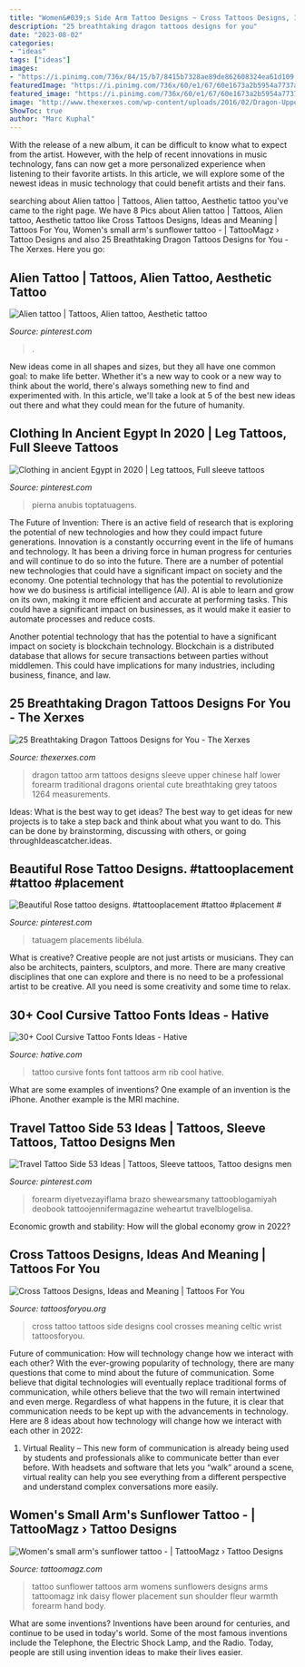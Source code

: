 ```yaml
---
title: "Women&#039;s Side Arm Tattoo Designs ~ Cross Tattoos Designs, Ideas And Meaning"
description: "25 breathtaking dragon tattoos designs for you"
date: "2023-08-02"
categories:
- "ideas"
tags: ["ideas"]
images:
- "https://i.pinimg.com/736x/84/15/b7/8415b7328ae89de862608324ea61d109.jpg"
featuredImage: "https://i.pinimg.com/736x/60/e1/67/60e1673a2b5954a7737acdf46f5b395d.jpg"
featured_image: "https://i.pinimg.com/736x/60/e1/67/60e1673a2b5954a7737acdf46f5b395d.jpg"
image: "http://www.thexerxes.com/wp-content/uploads/2016/02/Dragon-Upper-Arm-Tattoos.jpg"
ShowToc: true
author: "Marc Kuphal"
---
```



With the release of a new album, it can be difficult to know what to expect from the artist. However, with the help of recent innovations in music technology, fans can now get a more personalized experience when listening to their favorite artists. In this article, we will explore some of the newest ideas in music technology that could benefit artists and their fans.

	

		
searching about Alien tattoo | Tattoos, Alien tattoo, Aesthetic tattoo you've came to the right page. We have 8 Pics about Alien tattoo | Tattoos, Alien tattoo, Aesthetic tattoo like Cross Tattoos Designs, Ideas and Meaning | Tattoos For You, Women&#039;s small arm&#039;s sunflower tattoo - | TattooMagz › Tattoo Designs and also 25 Breathtaking Dragon Tattoos Designs for You - The Xerxes. Here you go:
		
    
## Alien Tattoo | Tattoos, Alien Tattoo, Aesthetic Tattoo

<img loading=lazy src="https://i.pinimg.com/736x/d0/1d/84/d01d84b31cf7f2940bfe7e142a00a84f.jpg" onerror="this.onerror=null;this.src='https://tse3.mm.bing.net/th?id=OIP.jbtbJ6D0PgI1Duuvj4PEpQHaHa&amp;pid=15.1';" alt="Alien tattoo | Tattoos, Alien tattoo, Aesthetic tattoo">

_Source: pinterest.com_

>. 

	

New ideas come in all shapes and sizes, but they all have one common goal: to make life better. Whether it's a new way to cook or a new way to think about the world, there's always something new to find and experimented with. In this article, we'll take a look at 5 of the best new ideas out there and what they could mean for the future of humanity.

    
## Clothing In Ancient Egypt In 2020 | Leg Tattoos, Full Sleeve Tattoos

<img loading=lazy src="https://i.pinimg.com/736x/60/e1/67/60e1673a2b5954a7737acdf46f5b395d.jpg" onerror="this.onerror=null;this.src='https://tse1.mm.bing.net/th?id=OIP.HgL0m_EtNpE_4a7fjyD26AHaLG&amp;pid=15.1';" alt="Clothing in ancient Egypt in 2020 | Leg tattoos, Full sleeve tattoos">

_Source: pinterest.com_

>pierna anubis toptatuagens. 

	

The Future of Invention: There is an active field of research that is exploring the potential of new technologies and how they could impact future generations.
Innovation is a constantly occurring event in the life of humans and technology. It has been a driving force in human progress for centuries and will continue to do so into the future. There are a number of potential new technologies that could have a significant impact on society and the economy. 
One potential technology that has the potential to revolutionize how we do business is artificial intelligence (AI). AI is able to learn and grow on its own, making it more efficient and accurate at performing tasks. This could have a significant impact on businesses, as it would make it easier to automate processes and reduce costs. 

Another potential technology that has the potential to have a significant impact on society is blockchain technology. Blockchain is a distributed database that allows for secure transactions between parties without middlemen. This could have implications for many industries, including business, finance, and law.

    
## 25 Breathtaking Dragon Tattoos Designs For You - The Xerxes

<img loading=lazy src="http://www.thexerxes.com/wp-content/uploads/2016/02/Dragon-Upper-Arm-Tattoos.jpg" onerror="this.onerror=null;this.src='https://tse3.mm.bing.net/th?id=OIP.M1Vc7zeCkGmbSPRRFhDZTwHaLs&amp;pid=15.1';" alt="25 Breathtaking Dragon Tattoos Designs for You - The Xerxes">

_Source: thexerxes.com_

>dragon tattoo arm tattoos designs sleeve upper chinese half lower forearm traditional dragons oriental cute breathtaking grey tatoos 1264 measurements. 

	

Ideas: What is the best way to get ideas?
The best way to get ideas for new projects is to take a step back and think about what you want to do. This can be done by brainstorming, discussing with others, or going throughIdeascatcher.ideas.

    
## Beautiful Rose Tattoo Designs. #tattooplacement #tattoo #placement #

<img loading=lazy src="https://i.pinimg.com/736x/31/cf/d1/31cfd1885b74d25ce56be0d392131809.jpg" onerror="this.onerror=null;this.src='https://tse2.mm.bing.net/th?id=OIP.ifAFrzMpDElV4Nxl1oDZBQHaHa&amp;pid=15.1';" alt="Beautiful Rose tattoo designs. #tattooplacement #tattoo #placement #">

_Source: pinterest.com_

>tatuagem placements libélula. 

	

What is creative?
Creative people are not just artists or musicians. They can also be architects, painters, sculptors, and more. There are many creative disciplines that one can explore and there is no need to be a professional artist to be creative. All you need is some creativity and some time to relax.

    
## 30+ Cool Cursive Tattoo Fonts Ideas - Hative

<img loading=lazy src="https://hative.com/wp-content/uploads/2014/02/cursive-tattoos/cursive-font-rib-tattoo-8.jpg" onerror="this.onerror=null;this.src='https://tse4.mm.bing.net/th?id=OIP.dMQn8EfCN1bEmSOa89Kp1wHaJ3&amp;pid=15.1';" alt="30+ Cool Cursive Tattoo Fonts Ideas - Hative">

_Source: hative.com_

>tattoo cursive fonts font tattoos arm rib cool hative. 

	

What are some examples of inventions?
One example of an invention is the iPhone. Another example is the MRI machine.

    
## Travel Tattoo Side 53 Ideas | Tattoos, Sleeve Tattoos, Tattoo Designs Men

<img loading=lazy src="https://i.pinimg.com/736x/84/15/b7/8415b7328ae89de862608324ea61d109.jpg" onerror="this.onerror=null;this.src='https://tse4.mm.bing.net/th?id=OIP.7q3lkIzaYjzltUix6ZzNZQAAAA&amp;pid=15.1';" alt="Travel Tattoo Side 53 Ideas | Tattoos, Sleeve tattoos, Tattoo designs men">

_Source: pinterest.com_

>forearm diyetvezayiflama brazo shewearsmany tattooblogamiyah deobook tattoojennifermagazine weheartut travelblogelisa. 

	

Economic growth and stability: How will the global economy grow in 2022?
 

    
## Cross Tattoos Designs, Ideas And Meaning | Tattoos For You

<img loading=lazy src="http://www.tattoosforyou.org/wp-content/uploads/2013/09/Cross-Tattoo-Design.jpg" onerror="this.onerror=null;this.src='https://tse1.mm.bing.net/th?id=OIP.eQMLMpXl0WgUz13oeoGBwwHaJ4&amp;pid=15.1';" alt="Cross Tattoos Designs, Ideas and Meaning | Tattoos For You">

_Source: tattoosforyou.org_

>cross tattoo tattoos side designs cool crosses meaning celtic wrist tattoosforyou. 

	

Future of communication: How will technology change how we interact with each other?
With the ever-growing popularity of technology, there are many questions that come to mind about the future of communication. Some believe that digital technologies will eventually replace traditional forms of communication, while others believe that the two will remain intertwined and even merge. Regardless of what happens in the future, it is clear that communication needs to be kept up with the advancements in technology. Here are 8 ideas about how technology will change how we interact with each other in 2022: 
1. Virtual Reality – This new form of communication is already being used by students and professionals alike to communicate better than ever before. With headsets and software that lets you “walk” around a scene, virtual reality can help you see everything from a different perspective and understand complex conversations more easily. 


    
## Women&#039;s Small Arm&#039;s Sunflower Tattoo - | TattooMagz › Tattoo Designs

<img loading=lazy src="https://tattoomagz.com/wp-content/uploads/Tattoos/Womens-small-arms-sunflower-tattoo.jpg" onerror="this.onerror=null;this.src='https://tse4.mm.bing.net/th?id=OIP.fbzn1tgFmJfzc6sTtwdP_AHaHp&amp;pid=15.1';" alt="Women&#039;s small arm&#039;s sunflower tattoo - | TattooMagz › Tattoo Designs">

_Source: tattoomagz.com_

>tattoo sunflower tattoos arm womens sunflowers designs arms tattoomagz ink daisy flower placement sun shoulder fleur warmth forearm hand body. 

	

What are some inventions?
Inventions have been around for centuries, and continue to be used in today's world. Some of the most famous inventions include the Telephone, the Electric Shock Lamp, and the Radio. Today, people are still using invention ideas to make their lives easier.

